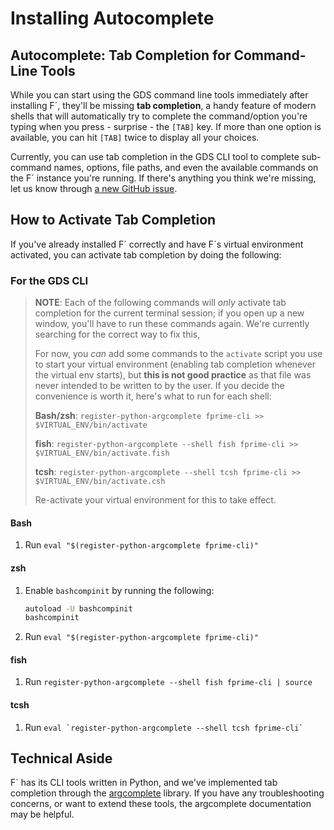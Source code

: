 # Installing Autocomplete

## Autocomplete: Tab Completion for Command-Line Tools

While you can start using the GDS command line tools immediately after installing F´, they'll be missing **tab completion**, a handy feature of modern shells that will automatically try to complete the command/option you're typing when you press - surprise - the `[TAB]` key. If more than one option is available, you can hit `[TAB]` twice to display all your choices.

Currently, you can use tab completion in the GDS CLI tool to complete sub-command names, options, file paths, and even the available commands on the F´ instance you're running. If there's anything you think we're missing, let us know through
[a new GitHub issue](https://github.com/nasa/fprime/issues/new).

## How to Activate Tab Completion

If you've already installed F´ correctly and have F´s virtual environment activated, you can activate tab completion by doing the following:

### For the GDS CLI

>   **NOTE**: Each of the following commands will *only* activate tab completion for the current terminal session; if you open up a new window, you'll have to run these commands again. We're currently searching for the correct way to fix this,
>
>   For now, you *can* add some commands to the `activate` script you use to start your virtual environment (enabling tab completion whenever the virtual env starts), but **this is not good practice** as that file was never intended to be written to by the user. If you decide the convenience is worth it, here's what to run for each shell:
>
>   **Bash/zsh**: `register-python-argcomplete fprime-cli >> $VIRTUAL_ENV/bin/activate`
>
>   **fish**: `register-python-argcomplete --shell fish fprime-cli >> $VIRTUAL_ENV/bin/activate.fish`
>
>   **tcsh**: `register-python-argcomplete --shell tcsh fprime-cli >> $VIRTUAL_ENV/bin/activate.csh`
>
>   Re-activate your virtual environment for this to take effect.

#### Bash

1.  Run `eval "$(register-python-argcomplete fprime-cli)"`

#### zsh

1.  Enable `bashcompinit` by running the following:

    ```bash
    autoload -U bashcompinit
    bashcompinit
    ```

2.  Run `eval "$(register-python-argcomplete fprime-cli)"`

#### fish

1.  Run `register-python-argcomplete --shell fish fprime-cli | source`

#### tcsh

1.  Run ``eval `register-python-argcomplete --shell tcsh fprime-cli` ``

## Technical Aside

F´ has its CLI tools written in Python, and we've implemented tab completion through the [argcomplete](https://github.com/kislyuk/argcomplete) library. If you have any troubleshooting concerns, or want to extend these tools, the argcomplete documentation may be helpful.
